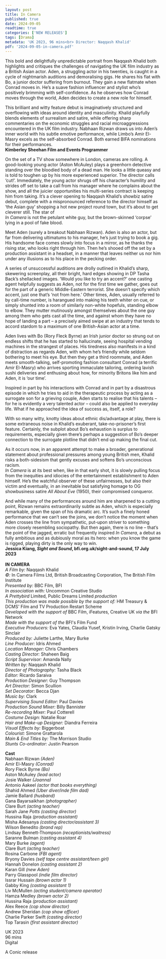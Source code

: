 ```yaml
---
layout: post
title: In Camera
published: true
date: 2024-09-05
readtime: true
categories: ['NEW RELEASES']
tags: [Drama]
metadata: 'UK 2023, 96 mins<br> Director: Naqqash Khalid'
pdf: '2024-09-05-in-camera.pdf'
---
```


This bold and delightfully unpredictable portrait from Naqqash Khalid both highlights and critiques the challenges of navigating the UK film industry as a British Asian actor. Aden, a struggling actor in his twenties, is caught in a cycle of nightmarish auditions and demoralising gigs. He shares his flat with Bo, a junior doctor suffering from burnout. They gain a new flatmate when Conrad moves in. He’s a suave fashion influencer and stylist who’s positively brimming with self-confidence. As he observes how Conrad moves through the world, Aden decides to create a new role for himself.

This brilliant and witty feature debut is imaginatively structured and overflowing with ideas around identity and masculinity. Khalid playfully blends elements of surrealism and satire, while offering sharp commentaries on the economic struggles and racial microaggressions encountered in the UK film industry. Nabhaan Rizwan draws us into Aden’s inner world with his subtle emotive performance, while Limbo’s Amir El-Masry excels as the self-absorbed Conrad. Both earned BIFA nominations for their performances.  
**Kimberley Sheehan Film and Events Programmer**  

On the set of a TV show somewhere in London, cameras are rolling. A good-looking young actor (Aston McAuley) plays a greenhorn detective standing over the bloodied body of a dead man. He looks a little queasy and is told to toughen up by his more experienced superior. The director calls ‘cut!’. Immediately, the young actor shrugs off his character’s humility and strides off set to take a call from his manager where he complains about the show, and all the juicier opportunities his multi-series contract is keeping him from taking. It’s a clever opening to Naqqash Khalid’s showbiz satire debut, complete with a mispronounced reference to the director himself as ‘the Asian guy’ shopping a hot new project round town, but it’s about to get cleverer still. The star of  
_In Camera_ is not the petulant white guy, but the brown-skinned ‘corpse’ lying in a pool of fake blood.

Meet Aden (surely a breakout Nabhaan Rizwan). Aden is also an actor, but far from delivering ultimatums to his manager, he’s just trying to book a gig. His handsome face comes slowly into focus in a mirror, as he thanks the rising star, who looks right through him. Then he’s shooed off the set by a production assistant in a headset, in a manner that leaves neither us nor him under any illusions as to his place in the pecking order.

A series of unsuccessful auditions are drolly outlined in Khalid’s sharp, skewering screenplay, all their bright, hard edges showing in DP Tasha Back’s shellacked images. ‘Would you like to try an accent?’ one casting agent helpfully suggests as Aden, not for the first time we gather, goes out for the part of a generic Middle-Eastern terrorist. She doesn’t specify which accent, just one that’s ‘not from here.’ Other times, Aden, usually referred to by call-time number, is harangued into making his teeth whiter on cue, or simply shunted into a room of similarly non-white hopefuls, standing elbow to elbow. They mutter mutinously amongst themselves about the one guy among them who gets cast all the time, and against whom they have no hope of landing a part – a precisely aimed swipe at an industry that tends to accord stardom to a maximum of one British-Asian actor at a time.

Aden lives with Bo (Rory Fleck Byrne) an Irish junior doctor so strung out on endless shifts that he has started to hallucinate, seeing hospital vending machines in the strangest of places. His tiredness also manifests in a kind of distraction as regards Aden, with whom he’s friendly while seldom bothering to meet his eye. But then they get a third roommate, and Aden meets smooth-talking, self-promoting fashion consultant Conrad (a terrific Amir El-Masry) who arrives sporting immaculate tailoring, ordering lavish sushi deliveries and enthusing about how, for minority Britons like him and Aden, it is ‘our time’.

Inspired in part by his interactions with Conrad and in part by a disastrous episode in which he tries to aid in the therapeutic process by acting as a surrogate son for a grieving couple, Aden starts to realise that his talents – for he is evidently a very talented actor – could also be applied to everyday life. What if he approached the idea of success as, itself, a role?

With so many witty, knotty ideas about ethnic dis/advantage at play, there is some extraneous noise in Khalid’s exuberant, take-no-prisoner’s first feature. Certainly, the subplot about Bo’s exhaustion is surplus to requirements, especially given there’s perhaps a suggestion of Bo’s deeper connection to the surrogate plotline that didn’t end up making the final cut.

As it occurs now, in an apparent attempt to make a broader, generational statement about professional pressures among young British men, Khalid risks a both-sidesism that gently excuses and softens Bo’s unconscious racism.  
_In Camera_ is at its best when, like in that early shot, it is slowly pulling focus from the inequities and idiocies of the entertainment establishment to Aden himself. He’s the watchful observer of these unfairnesses, but also their victim and eventually, in an inevitable but satisfying homage to OG showbusiness satire _All About Eve_ (1950), their compromised conqueror.

And while many of the performances around him are sharpened to a cutting point, Rizwan remains extraordinarily subtle as Aden, which is especially remarkable, given the span of his dramatic arc. It’s such a finely honed performance that we can’t see the joins, we don’t notice the moment when Aden crosses the line from sympathetic, put-upon striver to something more closely resembling sociopathy. But then again, there is no line – that’s the point of the jagged, erratic but frequently inspired _In Camera_, a debut as fully ambitious and as dubiously moral as its hero: when you know the game is rigged, playing dirty is the only way to win.  
**Jessica Kiang, _Sight and Sound_, bfi.org.uk/sight-and-sound, 17 July 2023**  
<br>
**IN CAMERA**  
_A Film by:_ Naqqash Khalid  
_©:_ In Camera Films Ltd, British Broadcasting Corporation, The British Film Institute  
_Presented by:_ BBC Film, BFI  
_In association with:_ Uncommon Creative Studio  
_A Prettybird_ Limited, Public Dreams Limited _production_  
_This production was made possible by the support of:_ HM Treasury & DCMS' Film and TV Production Restart Scheme  
_Developed with the support of_ BBC Film, iFeatures, Creative UK _via the_ BFI Network  
_Made with the support of the_ BFI's Film Fund  
_Executive Producers:_ Eva Yates, Claudia Yusef, Kristin Irving, Charlie Gatsky Sinclair  
_Produced by:_ Juliette Larthe, Mary Burke  
_Line Producer:_ Idris Ahmed  
_Location Manager:_ Chris Chambers  
_Casting Director:_ Shaheen Baig  
_Script Supervisor:_ Amanda Nally  
_Written by:_ Naqqash Khalid  
_Director of Photography:_ Tasha Black  
_Editor:_ Ricardo Saraiva  
_Production Designer:_ Guy Thompson  
_Art Director:_ Simon Scullion  
_Set Decorator:_ Becca Djan  
_Music by:_ Clark  
_Supervising Sound Editor:_ Paul Davies  
_Production Sound Mixer:_ Billy Bannister  
_Re-recording Mixer:_ Paul Cotterell  
_Costume Design:_ Natalie Roar  
_Hair and Make-up Designer:_ Diandra Ferreira  
_Visual Effects by:_ Biggerboat  
_Colourist:_ Simone Grattarola  
_Main & End Titles by:_ The Morrison Studio  
_Stunts Co-ordinator:_ Justin Pearson  

**Cast**  
Nabhaan Rizwan _(Aden)_  
Amir  El-Masry _(Conrad)_  
Rory  Fleck  Byrne _(Bo)_  
Aston  McAuley _(lead actor)_  
Josie  Walker _(Joanna)_  
Antonio  Aakeel _(actor that books everything)_  
Shahid  Ahmed _(Uber diver/inde film dad)_  
Jamie  Ballard _(husband)_  
Gana  Bayarsaikhan _(photographer)_  
Clare  Burt _(acting teacher)_  
Sarah  Jane _Potts (casting director)_  
Hussina  Raja _(production assistant)_  
Misha  Adesanya _(casting director/assistant 3)_  
Wilson  Benedito _(brand rep)_  
Lindsay  Bennett-Thompson _(receptionists/waitress)_  
Saranne Bulman _(casting assistant 4)_  
Mary Burke _(agent)_  
Clare Burt _(acting teacher)_  
Rosina Carbone _(FBI agent)_  
Bryony Davies _(self tape centre assistant/teen girl)_  
Hannah Donelon _(casting assistant 2)_  
Karan Gill _(new Aden)_  
Parry  Glasspool _(indie film director)_  
Issrar  Hussain _(brown actor 1)_  
Gabby  King _(casting assistant 1)_  
Liv  McMullen _(acting student/camera operator)_  
Hamza  Medley _(brown actor 2)_  
Hussina  Raja _(production assistant)_  
Alex  Reece _(cop show director)_  
Andrew  Sheridan _(cop show officer)_  
Charlie  Parker  Swift _(casting director)_  
Top  Tarasin _(first assistant director)_  

UK 2023  
96 mins  
Digital  

A Conic release  
<!--stackedit_data:
eyJoaXN0b3J5IjpbNTMyNzAwMDUzLDE4Mjc0MTkwNjBdfQ==
-->